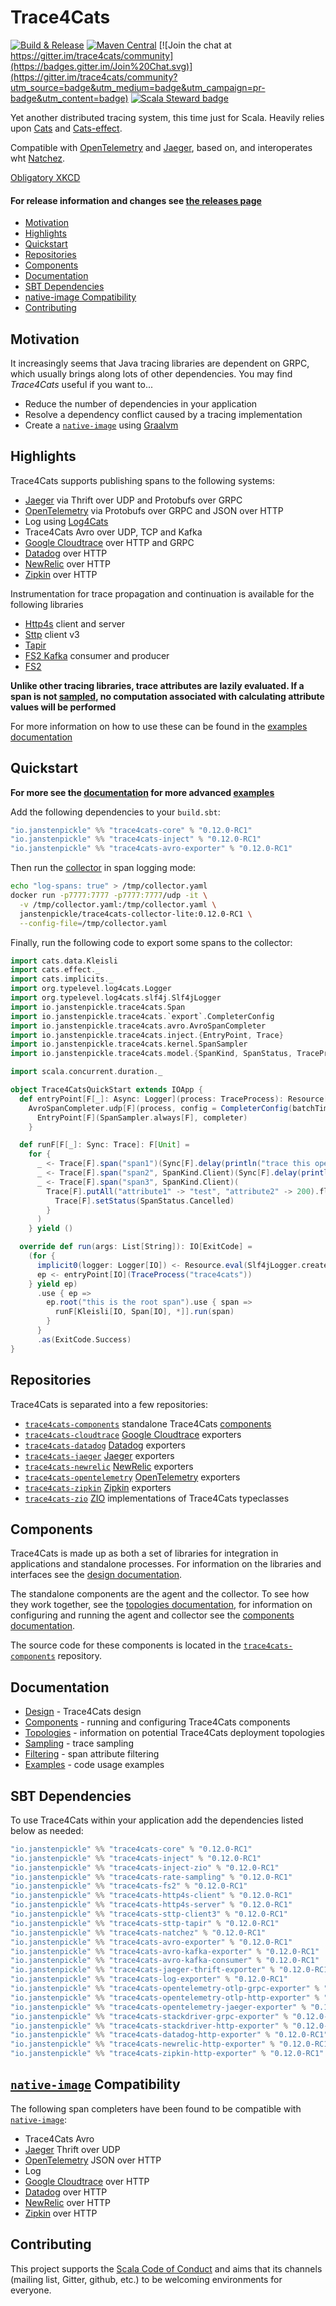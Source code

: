 # Trace4Cats

[![Build & Release](https://github.com/trace4cats/trace4cats/workflows/Build%20&%20Release/badge.svg)](https://github.com/trace4cats/trace4cats/actions?query=workflow%3A%22Build+%26+Release%22)
[![Maven Central](https://maven-badges.herokuapp.com/maven-central/io.janstenpickle/trace4cats-core_2.13/badge.svg)](https://maven-badges.herokuapp.com/maven-central/io.janstenpickle/trace4cats-core_2.13)
[![Join the chat at https://gitter.im/trace4cats/community](https://badges.gitter.im/Join%20Chat.svg)](https://gitter.im/trace4cats/community?utm_source=badge&utm_medium=badge&utm_campaign=pr-badge&utm_content=badge)
[![Scala Steward badge](https://img.shields.io/badge/Scala_Steward-helping-blue.svg?style=flat&logo=data:image/png;base64,iVBORw0KGgoAAAANSUhEUgAAAA4AAAAQCAMAAAARSr4IAAAAVFBMVEUAAACHjojlOy5NWlrKzcYRKjGFjIbp293YycuLa3pYY2LSqql4f3pCUFTgSjNodYRmcXUsPD/NTTbjRS+2jomhgnzNc223cGvZS0HaSD0XLjbaSjElhIr+AAAAAXRSTlMAQObYZgAAAHlJREFUCNdNyosOwyAIhWHAQS1Vt7a77/3fcxxdmv0xwmckutAR1nkm4ggbyEcg/wWmlGLDAA3oL50xi6fk5ffZ3E2E3QfZDCcCN2YtbEWZt+Drc6u6rlqv7Uk0LdKqqr5rk2UCRXOk0vmQKGfc94nOJyQjouF9H/wCc9gECEYfONoAAAAASUVORK5CYII=)](https://scala-steward.org)

Yet another distributed tracing system, this time just for Scala. Heavily relies upon
[Cats](https://typelevel.org/cats) and [Cats-effect](https://typelevel.org/cats-effect).

Compatible with [OpenTelemetry] and [Jaeger], based on, and interoperates wht [Natchez].

[Obligatory XKCD](https://xkcd.com/927/)

#### For release information and changes see [the releases page](releases)

  * [Motivation](#motivation)
  * [Highlights](#highlights)
  * [Quickstart](#quickstart)
  * [Repositories](#repositories)
  * [Components](#components)
  * [Documentation](#documentation)
  * [SBT Dependencies](#sbt-dependencies)
  * [native-image Compatibility](#native-image-compatibility)
  * [Contributing](#contributing)

## Motivation

It increasingly seems that Java tracing libraries are dependent on GRPC, which usually
brings along lots of other dependencies. You may find *Trace4Cats* useful if you want to...

- Reduce the number of dependencies in your application
- Resolve a dependency conflict caused by a tracing implementation
- Create a [`native-image`] using [Graalvm](https://www.graalvm.org/)

## Highlights

Trace4Cats supports publishing spans to the following systems:

- [Jaeger] via Thrift over UDP and Protobufs over GRPC
- [OpenTelemetry] via Protobufs over GRPC and JSON over HTTP
- Log using [Log4Cats]
- Trace4Cats Avro over UDP, TCP and Kafka
- [Google Cloudtrace] over HTTP and GRPC
- [Datadog] over HTTP
- [NewRelic] over HTTP
- [Zipkin] over HTTP

Instrumentation for trace propagation and continuation is available for the following libraries

- [Http4s] client and server
- [Sttp] client v3
- [Tapir]
- [FS2 Kafka] consumer and producer
- [FS2]

**Unlike other tracing libraries, trace attributes are lazily evaluated. If a span is not [sampled](docs/sampling.md),
no computation associated with calculating attribute values will be performed**

For more information on how to use these can be found in the [examples documentation](docs/examples.md)

## Quickstart

**For more see the [documentation](#documentation) for more advanced [examples](docs/examples.md)**

Add the following dependencies to your `build.sbt`:

```scala
"io.janstenpickle" %% "trace4cats-core" % "0.12.0-RC1"
"io.janstenpickle" %% "trace4cats-inject" % "0.12.0-RC1"
"io.janstenpickle" %% "trace4cats-avro-exporter" % "0.12.0-RC1"
```

Then run the [collector](docs/components.md#collectors) in span logging mode:

```bash
echo "log-spans: true" > /tmp/collector.yaml
docker run -p7777:7777 -p7777:7777/udp -it \
  -v /tmp/collector.yaml:/tmp/collector.yaml \
  janstenpickle/trace4cats-collector-lite:0.12.0-RC1 \
  --config-file=/tmp/collector.yaml
```

Finally, run the following code to export some spans to the collector:

```scala
import cats.data.Kleisli
import cats.effect._
import cats.implicits._
import org.typelevel.log4cats.Logger
import org.typelevel.log4cats.slf4j.Slf4jLogger
import io.janstenpickle.trace4cats.Span
import io.janstenpickle.trace4cats.`export`.CompleterConfig
import io.janstenpickle.trace4cats.avro.AvroSpanCompleter
import io.janstenpickle.trace4cats.inject.{EntryPoint, Trace}
import io.janstenpickle.trace4cats.kernel.SpanSampler
import io.janstenpickle.trace4cats.model.{SpanKind, SpanStatus, TraceProcess}

import scala.concurrent.duration._

object Trace4CatsQuickStart extends IOApp {
  def entryPoint[F[_]: Async: Logger](process: TraceProcess): Resource[F, EntryPoint[F]] =
    AvroSpanCompleter.udp[F](process, config = CompleterConfig(batchTimeout = 50.millis)).map { completer =>
      EntryPoint[F](SpanSampler.always[F], completer)
    }

  def runF[F[_]: Sync: Trace]: F[Unit] =
    for {
      _ <- Trace[F].span("span1")(Sync[F].delay(println("trace this operation")))
      _ <- Trace[F].span("span2", SpanKind.Client)(Sync[F].delay(println("send some request")))
      _ <- Trace[F].span("span3", SpanKind.Client)(
        Trace[F].putAll("attribute1" -> "test", "attribute2" -> 200).flatMap { _ =>
          Trace[F].setStatus(SpanStatus.Cancelled)
        }
      )
    } yield ()

  override def run(args: List[String]): IO[ExitCode] =
    (for {
      implicit0(logger: Logger[IO]) <- Resource.eval(Slf4jLogger.create[IO])
      ep <- entryPoint[IO](TraceProcess("trace4cats"))
    } yield ep)
      .use { ep =>
        ep.root("this is the root span").use { span =>
          runF[Kleisli[IO, Span[IO], *]].run(span)
        }
      }
      .as(ExitCode.Success)
}
```

## Repositories

Trace4Cats is separated into a few repositories:

- [`trace4cats-components`](https://github.com/trace4cats/components) standalone Trace4Cats [components](#components)
- [`trace4cats-cloudtrace`](https://github.com/trace4cats/trace4cats-cloudtrace) [Google Cloudtrace] exporters
- [`trace4cats-datadog`](https://github.com/trace4cats/trace4cats-datadog) [Datadog] exporters
- [`trace4cats-jaeger`](https://github.com/trace4cats/trace4cats-jaeger) [Jaeger] exporters
- [`trace4cats-newrelic`](https://github.com/trace4cats/trace4cats-newrelic) [NewRelic] exporters
- [`trace4cats-opentelemetry`](https://github.com/trace4cats/trace4cats-opentelemetry) [OpenTelemetry] exporters
- [`trace4cats-zipkin`](https://github.com/trace4cats/trace4cats-zipkin) [Zipkin] exporters
- [`trace4cats-zio`](https://github.com/trace4cats/trace4cats-zio) [ZIO] implementations of Trace4Cats typeclasses

## Components

Trace4Cats is made up as both a set of libraries for integration in applications and standalone processes. For
information on the libraries and interfaces see the [design documentation](docs/design.md).

The standalone components are the agent and the collector. To see how they work together, see the
[topologies documentation](docs/topologies.md), for information on configuring and running the agent and collector see
the [components documentation](docs/components.md).

The source code for these components is located in the
[`trace4cats-components`](https://github.com/trace4cats/trace4cats-components) repository.

## Documentation

- [Design](docs/design.md) - Trace4Cats design
- [Components](docs/components.md) - running and configuring Trace4Cats components
- [Topologies](docs/topologies.md) - information on potential Trace4Cats deployment topologies
- [Sampling](docs/sampling.md) - trace sampling
- [Filtering](docs/filtering.md) - span attribute filtering
- [Examples](docs/examples.md) - code usage examples

## SBT Dependencies

To use Trace4Cats within your application add the dependencies listed below as needed:

```scala
"io.janstenpickle" %% "trace4cats-core" % "0.12.0-RC1"
"io.janstenpickle" %% "trace4cats-inject" % "0.12.0-RC1"
"io.janstenpickle" %% "trace4cats-inject-zio" % "0.12.0-RC1"
"io.janstenpickle" %% "trace4cats-rate-sampling" % "0.12.0-RC1"
"io.janstenpickle" %% "trace4cats-fs2" % "0.12.0-RC1"
"io.janstenpickle" %% "trace4cats-http4s-client" % "0.12.0-RC1"
"io.janstenpickle" %% "trace4cats-http4s-server" % "0.12.0-RC1"
"io.janstenpickle" %% "trace4cats-sttp-client3" % "0.12.0-RC1"
"io.janstenpickle" %% "trace4cats-sttp-tapir" % "0.12.0-RC1"
"io.janstenpickle" %% "trace4cats-natchez" % "0.12.0-RC1"
"io.janstenpickle" %% "trace4cats-avro-exporter" % "0.12.0-RC1"
"io.janstenpickle" %% "trace4cats-avro-kafka-exporter" % "0.12.0-RC1"
"io.janstenpickle" %% "trace4cats-avro-kafka-consumer" % "0.12.0-RC1"
"io.janstenpickle" %% "trace4cats-jaeger-thrift-exporter" % "0.12.0-RC1"
"io.janstenpickle" %% "trace4cats-log-exporter" % "0.12.0-RC1"
"io.janstenpickle" %% "trace4cats-opentelemetry-otlp-grpc-exporter" % "0.12.0-RC1"
"io.janstenpickle" %% "trace4cats-opentelemetry-otlp-http-exporter" % "0.12.0-RC1"
"io.janstenpickle" %% "trace4cats-opentelemetry-jaeger-exporter" % "0.12.0-RC1"
"io.janstenpickle" %% "trace4cats-stackdriver-grpc-exporter" % "0.12.0-RC1"
"io.janstenpickle" %% "trace4cats-stackdriver-http-exporter" % "0.12.0-RC1"
"io.janstenpickle" %% "trace4cats-datadog-http-exporter" % "0.12.0-RC1"
"io.janstenpickle" %% "trace4cats-newrelic-http-exporter" % "0.12.0-RC1"
"io.janstenpickle" %% "trace4cats-zipkin-http-exporter" % "0.12.0-RC1"
```

## [`native-image`] Compatibility

The following span completers have been found to be compatible with [`native-image`]:

- Trace4Cats Avro
- [Jaeger] Thrift over UDP
- [OpenTelemetry] JSON over HTTP
- Log
- [Google Cloudtrace] over HTTP
- [Datadog] over HTTP
- [NewRelic] over HTTP
- [Zipkin] over HTTP

## Contributing

This project supports the [Scala Code of Conduct](https://typelevel.org/code-of-conduct.html) and aims that its channels
(mailing list, Gitter, github, etc.) to be welcoming environments for everyone.


[FS2]: https://fs2.io/
[Http4s]: https://http4s.org/
[Jaeger]: https://www.jaegertracing.io/
[Log4Cats]: https://github.com/typelevel/log4cats
[Natchez]: https://github.com/tpolecat/natchez
[`native-image`]: https://www.graalvm.org/docs/reference-manual/native-image/
[OpenTelemetry]: http://opentelemetry.io
[Google Cloudtrace]: https://cloud.google.com/trace/docs/reference
[Datadog]: https://docs.datadoghq.com/api/v1/tracing/
[NewRelic]: https://docs.newrelic.com/docs/understand-dependencies/distributed-tracing/trace-api/report-new-relic-format-traces-trace-api#new-relic-guidelines
[`Resource`]: https://typelevel.org/cats-effect/datatypes/resource.html
[ZIO]: https://zio.dev
[Sttp]: https://sttp.softwaremill.com
[Tapir]: https://tapir.softwaremill.com
[FS2 Kafka]: https://fd4s.github.io/fs2-kafka/
[Zipkin]: https://zipkin.io
